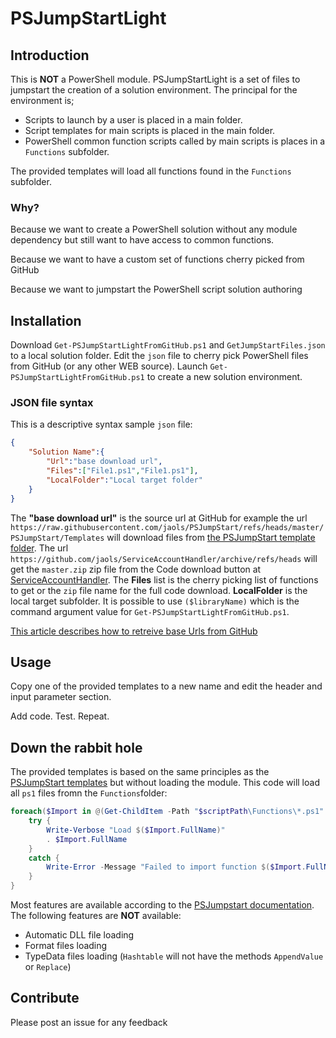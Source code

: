 # PSJumpStartLight

## Introduction
This is **NOT** a PowerShell module. PSJumpStartLight is a set of files to jumpstart the creation of a solution environment. The principal for the environment is;

- Scripts to launch by a user is placed in a main folder.
- Script templates for main scripts is placed in the main folder.
- PowerShell common function scripts called by main scripts is places in a `Functions` subfolder.

The provided templates will load all functions found in the `Functions` subfolder.

### Why?
Because we want to create a PowerShell solution without any module dependency but still want to have access to common functions.

Because we want to have a custom set of functions cherry picked from GitHub

Because we want to jumpstart the PowerShell script solution authoring

## Installation
Download `Get-PSJumpStartLightFromGitHub.ps1` and `GetJumpStartFiles.json` to a local solution folder. Edit the `json` file to cherry pick PowerShell files from GitHub (or any other WEB source). Launch `Get-PSJumpStartLightFromGitHub.ps1` to create a new solution environment.

### JSON file syntax
This is a descriptive syntax sample `json` file:
```json
{
    "Solution Name":{
        "Url":"base download url",
        "Files":["File1.ps1","File1.ps1"],
        "LocalFolder":"Local target folder"
    }
}
```
The **"base download url"** is the source url at GitHub for example the url `https://raw.githubusercontent.com/jaols/PSJumpStart/refs/heads/master/PSJumpStart/Templates` will download files from [the PSJumpStart template folder](https://github.com/jaols/PSJumpStart/tree/master/PSJumpStart/Templates). The url `https://github.com/jaols/ServiceAccountHandler/archive/refs/heads` will get the `master.zip` zip file from the Code download button at [ServiceAccountHandler](https://github.com/jaols/ServiceAccountHandler).
The **Files** list is the cherry picking list of functions to get or the `zip` file name for the full code download.
**LocalFolder** is the local target subfolder. It is possible to use `($libraryName)` which is the command argument value for `Get-PSJumpStartLightFromGitHub.ps1`.

[This article describes how to retreive base Urls from GitHub](https://blog.ironmansoftware.com/daily-powershell/powershell-download-github/)

## Usage
Copy one of the provided templates to a new name and edit the header and input parameter section. 

Add code. 
Test. 
Repeat.

## Down the rabbit hole
The provided templates is based on the same principles as the [PSJumpStart templates](https://github.com/jaols/PSJumpStart/tree/master/PSJumpStart/Templates) but without loading the module. This code will load all `ps1` files fromn the `Functions`folder:
```powershell
foreach($Import in @(Get-ChildItem -Path "$scriptPath\Functions\*.ps1" -ErrorAction SilentlyContinue)) {
    try {
        Write-Verbose "Load $($Import.FullName)"
        . $Import.FullName
    }
    catch {
        Write-Error -Message "Failed to import function $($Import.FullName): $_"
    }
}
```
Most features are available according to the [PSJumpstart documentation](https://github.com/jaols/PSJumpStart/tree/master/PSJumpStart). The following features are **NOT** available:
- Automatic DLL file loading
- Format files loading
- TypeData files loading (`Hashtable` will not have the methods `AppendValue` or `Replace`)

## Contribute
Please post an issue for any feedback


